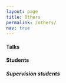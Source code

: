 ```yaml
---
layout: page
title: Others
permalink: /others/
nav: true
---
```


#### Talks

#### Students

##### Supervision students
